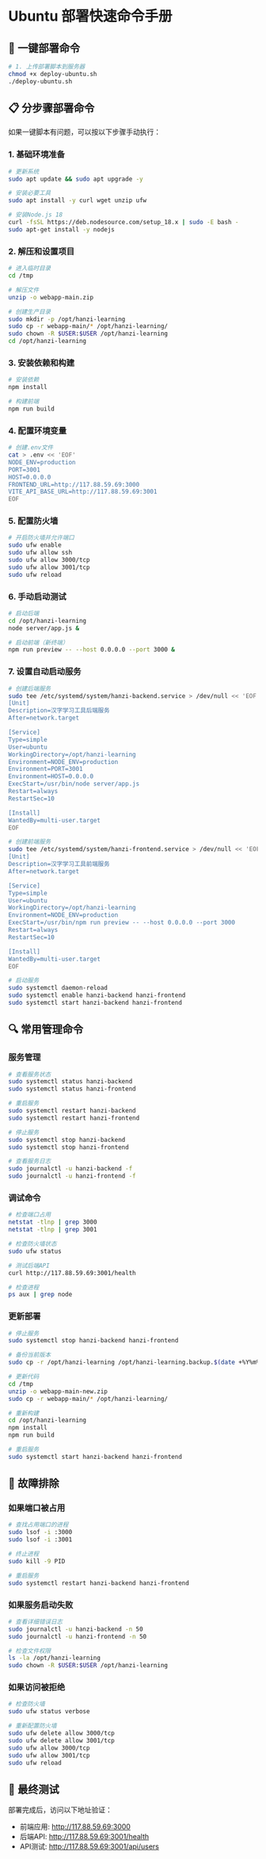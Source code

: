 # Ubuntu 部署快速命令手册

## 🚀 一键部署命令

```bash
# 1. 上传部署脚本到服务器
chmod +x deploy-ubuntu.sh
./deploy-ubuntu.sh
```

## 📋 分步骤部署命令

如果一键脚本有问题，可以按以下步骤手动执行：

### 1. 基础环境准备
```bash
# 更新系统
sudo apt update && sudo apt upgrade -y

# 安装必要工具
sudo apt install -y curl wget unzip ufw

# 安装Node.js 18
curl -fsSL https://deb.nodesource.com/setup_18.x | sudo -E bash -
sudo apt-get install -y nodejs
```

### 2. 解压和设置项目
```bash
# 进入临时目录
cd /tmp

# 解压文件
unzip -o webapp-main.zip

# 创建生产目录
sudo mkdir -p /opt/hanzi-learning
sudo cp -r webapp-main/* /opt/hanzi-learning/
sudo chown -R $USER:$USER /opt/hanzi-learning
cd /opt/hanzi-learning
```

### 3. 安装依赖和构建
```bash
# 安装依赖
npm install

# 构建前端
npm run build
```

### 4. 配置环境变量
```bash
# 创建.env文件
cat > .env << 'EOF'
NODE_ENV=production
PORT=3001
HOST=0.0.0.0
FRONTEND_URL=http://117.88.59.69:3000
VITE_API_BASE_URL=http://117.88.59.69:3001
EOF
```

### 5. 配置防火墙
```bash
# 开启防火墙并允许端口
sudo ufw enable
sudo ufw allow ssh
sudo ufw allow 3000/tcp
sudo ufw allow 3001/tcp
sudo ufw reload
```

### 6. 手动启动测试
```bash
# 启动后端
cd /opt/hanzi-learning
node server/app.js &

# 启动前端（新终端）
npm run preview -- --host 0.0.0.0 --port 3000 &
```

### 7. 设置自动启动服务
```bash
# 创建后端服务
sudo tee /etc/systemd/system/hanzi-backend.service > /dev/null << 'EOF'
[Unit]
Description=汉字学习工具后端服务
After=network.target

[Service]
Type=simple
User=ubuntu
WorkingDirectory=/opt/hanzi-learning
Environment=NODE_ENV=production
Environment=PORT=3001
Environment=HOST=0.0.0.0
ExecStart=/usr/bin/node server/app.js
Restart=always
RestartSec=10

[Install]
WantedBy=multi-user.target
EOF

# 创建前端服务
sudo tee /etc/systemd/system/hanzi-frontend.service > /dev/null << 'EOF'
[Unit]
Description=汉字学习工具前端服务
After=network.target

[Service]
Type=simple
User=ubuntu
WorkingDirectory=/opt/hanzi-learning
Environment=NODE_ENV=production
ExecStart=/usr/bin/npm run preview -- --host 0.0.0.0 --port 3000
Restart=always
RestartSec=10

[Install]
WantedBy=multi-user.target
EOF

# 启动服务
sudo systemctl daemon-reload
sudo systemctl enable hanzi-backend hanzi-frontend
sudo systemctl start hanzi-backend hanzi-frontend
```

## 🔍 常用管理命令

### 服务管理
```bash
# 查看服务状态
sudo systemctl status hanzi-backend
sudo systemctl status hanzi-frontend

# 重启服务
sudo systemctl restart hanzi-backend
sudo systemctl restart hanzi-frontend

# 停止服务
sudo systemctl stop hanzi-backend
sudo systemctl stop hanzi-frontend

# 查看服务日志
sudo journalctl -u hanzi-backend -f
sudo journalctl -u hanzi-frontend -f
```

### 调试命令
```bash
# 检查端口占用
netstat -tlnp | grep 3000
netstat -tlnp | grep 3001

# 检查防火墙状态
sudo ufw status

# 测试后端API
curl http://117.88.59.69:3001/health

# 检查进程
ps aux | grep node
```

### 更新部署
```bash
# 停止服务
sudo systemctl stop hanzi-backend hanzi-frontend

# 备份当前版本
sudo cp -r /opt/hanzi-learning /opt/hanzi-learning.backup.$(date +%Y%m%d_%H%M%S)

# 更新代码
cd /tmp
unzip -o webapp-main-new.zip
sudo cp -r webapp-main/* /opt/hanzi-learning/

# 重新构建
cd /opt/hanzi-learning
npm install
npm run build

# 重启服务
sudo systemctl start hanzi-backend hanzi-frontend
```

## 🔧 故障排除

### 如果端口被占用
```bash
# 查找占用端口的进程
sudo lsof -i :3000
sudo lsof -i :3001

# 终止进程
sudo kill -9 PID

# 重启服务
sudo systemctl restart hanzi-backend hanzi-frontend
```

### 如果服务启动失败
```bash
# 查看详细错误日志
sudo journalctl -u hanzi-backend -n 50
sudo journalctl -u hanzi-frontend -n 50

# 检查文件权限
ls -la /opt/hanzi-learning
sudo chown -R $USER:$USER /opt/hanzi-learning
```

### 如果访问被拒绝
```bash
# 检查防火墙
sudo ufw status verbose

# 重新配置防火墙
sudo ufw delete allow 3000/tcp
sudo ufw delete allow 3001/tcp
sudo ufw allow 3000/tcp
sudo ufw allow 3001/tcp
sudo ufw reload
```

## 📱 最终测试

部署完成后，访问以下地址验证：

- 前端应用: http://117.88.59.69:3000
- 后端API: http://117.88.59.69:3001/health
- API测试: http://117.88.59.69:3001/api/users 